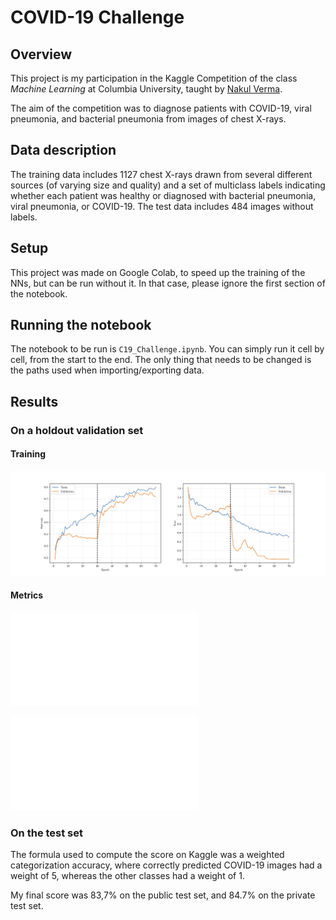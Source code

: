 # COVID-19 Challenge

## Overview

This project is my participation in the Kaggle Competition of the class *Machine Learning* at Columbia University, taught by [Nakul Verma](http://www.cs.columbia.edu/~verma/). 

The aim of the competition was to diagnose patients with COVID-19, viral pneumonia, and bacterial pneumonia from images of chest X-rays.

## Data description

The training data includes 1127 chest X-rays drawn from several different sources (of varying size and quality) and a set of multiclass labels indicating whether each patient was healthy or diagnosed with bacterial pneumonia, viral pneumonia, or COVID-19. The test data includes 484 images without labels.

## Setup

This project was made on Google Colab, to speed up the training of the NNs, but can be run without it. In that case, please ignore the first section of the notebook.

## Running the notebook

The notebook to be run is `C19_Challenge.ipynb`. You can simply run it cell by cell, from the start to the end. The only thing that needs to be changed is the paths used when importing/exporting data.

## Results

### On a holdout validation set

#### Training

![train_plot](Figures/training_plot.png)

#### Metrics

![class_report](Figures/Metrics/class_report.pdf)

![confusion_mat](Figures/Metrics/confusion_mat.pdf)

### On the test set

The formula used to compute the score on Kaggle was a weighted categorization accuracy, where correctly predicted COVID-19 images had a weight of 5, whereas the other classes had a weight of 1. 

My final score was 83,7% on the public test set, and 84.7% on the private test set.
